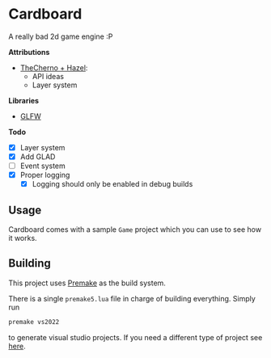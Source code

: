 # Cardboard

A really bad 2d game engine :P

**Attributions**  
- [TheCherno + Hazel](https://www.youtube.com/@thecherno):
    - API ideas
    - Layer system

**Libraries**  
- [GLFW](https://www.glfw.org/)

**Todo**
- [x] Layer system
- [x] Add GLAD
- [ ] Event system
- [x] Proper logging
    - [x] Logging should only be enabled in debug builds

## Usage

Cardboard comes with a sample `Game` project which you can use to see how it works.

## Building

This project uses [Premake](https://github.com/premake/premake-core/) as the build system.

There is a single `premake5.lua` file in charge of building everything. Simply run

```sh
premake vs2022
```

to generate visual studio projects. If you need a different type of project see [here](https://premake.github.io/docs/Using-Premake).
